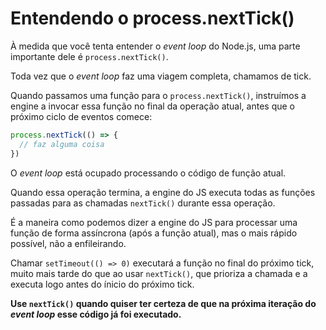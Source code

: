 # Entendendo o process.nextTick()

À medida que você tenta entender o *event loop* do Node.js, uma parte importante dele é `process.nextTick()`.

Toda vez que o *event loop* faz uma viagem completa, chamamos de tick.

Quando passamos uma função para o `process.nextTick()`, instruímos a engine a invocar essa função no final da operação atual, antes que o próximo ciclo de eventos comece:

```js
process.nextTick(() => {
  // faz alguma coisa
})
```

O *event loop* está ocupado processando o código de função atual.

Quando essa operação termina, a engine do JS executa todas as funções passadas para as chamadas `nextTick()` durante essa operação.

É a maneira como podemos dizer a engine do JS para processar uma função de forma assíncrona (após a função atual), mas o mais rápido possível, não a enfileirando.

Chamar `setTimeout(() => 0)` executará a função no final do próximo tick, muito mais tarde do que ao usar `nextTick()`, que prioriza a chamada e a executa logo antes do ínicio do próximo tick.

**Use `nextTick()` quando quiser ter certeza de que na próxima iteração do *event loop* esse código já foi executado.**
